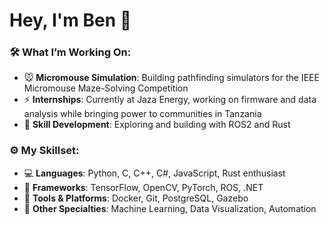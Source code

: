 # Hey, I'm Ben 👋

### 🛠 What I’m Working On:
- 🐭 **Micromouse Simulation**: Building pathfinding simulators for the IEEE Micromouse Maze-Solving Competition
- ⚡ **Internships**: Currently at Jaza Energy, working on firmware and data analysis while bringing power to communities in Tanzania
- 🔧 **Skill Development**: Exploring and building with ROS2 and Rust

### ⚙️ My Skillset:
- 💻 **Languages**: Python, C, C++, C#, JavaScript, Rust enthusiast
- 🧠 **Frameworks**: TensorFlow, OpenCV, PyTorch, ROS, .NET
- 🔨 **Tools & Platforms**: Docker, Git, PostgreSQL, Gazebo
- 🤖 **Other Specialties**: Machine Learning, Data Visualization, Automation
